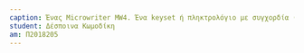 ```yaml
---
caption: Ένας Microwriter MW4. Ένα keyset ή πληκτρολόγιο με συγχορδία (επίσης ονομάζεται chorded keyset, πληκτρολόγιο συγχορδίας ή πληκτρολόγιο συγχορδίας) είναι μια συσκευή εισαγωγής υπολογιστή που επιτρέπει στο χρήστη να εισάγει χαρακτήρες ή εντολές που σχηματίζονται με το πάτημα πολλών πλήκτρων μαζί, όπως το να παίζει μια συγχορδία σε ένα πιάνο . Ο μεγάλος αριθμός συνδυασμών που είναι διαθέσιμοι από έναν μικρό αριθμό πλήκτρων επιτρέπει την εισαγωγή κειμένου ή εντολών με το ένα χέρι, αφήνοντας το άλλο χέρι ελεύθερο. Ένα δευτερεύον πλεονέκτημα είναι ότι μπορεί να ενσωματωθεί σε μια συσκευή (όπως ένας υπολογιστής σε μέγεθος τσέπης ή ένα τιμόνι ποδηλάτου) που είναι πολύ μικρή για να περιέχει ένα πληκτρολόγιο κανονικού μεγέθους.
student: Δέσποινα Κωμοδίκη
am: Π2018205
---
```


